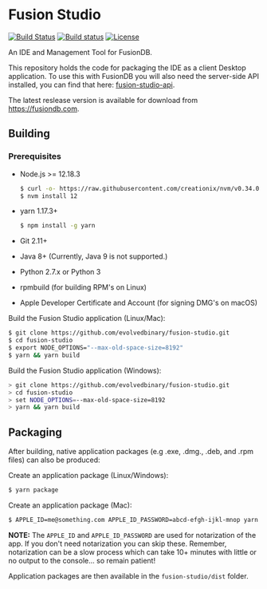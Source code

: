 # Fusion Studio
[![Build Status](https://travis-ci.com/evolvedbinary/fusion-studio.svg?branch=master)](https://travis-ci.com/evolvedbinary/fusion-studio)
[![Build status](https://ci.appveyor.com/api/projects/status/bqkb0mxxacbtmm6w/branch/master?svg=true)](https://ci.appveyor.com/project/AdamRetter/fusion-studio/branch/master)
[![License](https://img.shields.io/badge/license-GPL%203-blue.svg)](https://opensource.org/licenses/GPL-3.0)

An IDE and Management Tool for FusionDB.

This repository holds the code for packaging the IDE as a client Desktop application. To use this with FusionDB you will also need the server-side API installed, you can find that here: [fusion-studio-api](https://github.com/evolvedbinary/fusion-studio-api).

The latest reslease version is available for download from https://fusiondb.com.

## Building

### Prerequisites
* Node.js >= 12.18.3
    ```bash
    $ curl -o- https://raw.githubusercontent.com/creationix/nvm/v0.34.0/install.sh | bash
    $ nvm install 12
    ```

* yarn 1.17.3+
    ```bash
    $ npm install -g yarn
    ```

* Git 2.11+
* Java 8+ (Currently, Java 9 is not supported.)
* Python 2.7.x or Python 3
* rpmbuild (for building RPM's on Linux)
* Apple Developer Certificate and Account (for signing DMG's on macOS)

Build the Fusion Studio application (Linux/Mac):
```bash
$ git clone https://github.com/evolvedbinary/fusion-studio.git
$ cd fusion-studio
$ export NODE_OPTIONS="--max-old-space-size=8192"
$ yarn && yarn build
```

Build the Fusion Studio application (Windows):
```bash
> git clone https://github.com/evolvedbinary/fusion-studio.git
> cd fusion-studio
> set NODE_OPTIONS=--max-old-space-size=8192
> yarn && yarn build
```

## Packaging

After building, native application packages (e.g .exe, .dmg., .deb, and .rpm files) can also be produced:

Create an application package (Linux/Windows):
```bash
$ yarn package
```

Create an application package (Mac):
```bash
$ APPLE_ID=me@something.com APPLE_ID_PASSWORD=abcd-efgh-ijkl-mnop yarn package
```
**NOTE:** The `APPLE_ID` and `APPLE_ID_PASSWORD` are used for notarization of the app. If you don't need notarization you can skip these. Remember, notarization can be a slow process which can take 10+ minutes with little or no output to the console... so remain patient!

Application packages are then available in the `fusion-studio/dist` folder.

